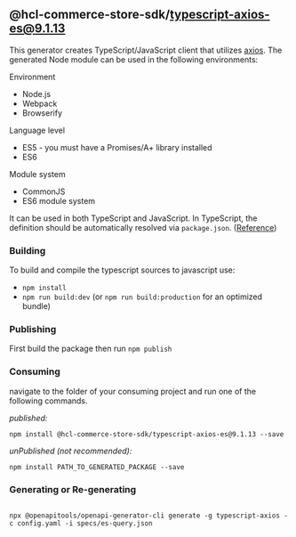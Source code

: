 ## @hcl-commerce-store-sdk/typescript-axios-es@9.1.13

This generator creates TypeScript/JavaScript client that utilizes [axios](https://github.com/axios/axios). The generated Node module can be used in the following environments:

Environment

- Node.js
- Webpack
- Browserify

Language level

- ES5 - you must have a Promises/A+ library installed
- ES6

Module system

- CommonJS
- ES6 module system

It can be used in both TypeScript and JavaScript. In TypeScript, the definition should be automatically resolved via `package.json`. ([Reference](http://www.typescriptlang.org/docs/handbook/typings-for-npm-packages.html))

### Building

To build and compile the typescript sources to javascript use:

- `npm install`
- `npm run build:dev` (or `npm run build:production` for an optimized bundle)

### Publishing

First build the package then run `npm publish`

### Consuming

navigate to the folder of your consuming project and run one of the following commands.

_published:_

```
npm install @hcl-commerce-store-sdk/typescript-axios-es@9.1.13 --save
```

_unPublished (not recommended):_

```
npm install PATH_TO_GENERATED_PACKAGE --save
```

### Generating or Re-generating

```

npx @openapitools/openapi-generator-cli generate -g typescript-axios -c config.yaml -i specs/es-query.json

```

